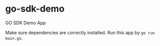 # go-sdk-demo

GO SDK Demo App

Make sure dependencies are correctly installed. Run this app by `go run main.go`.
